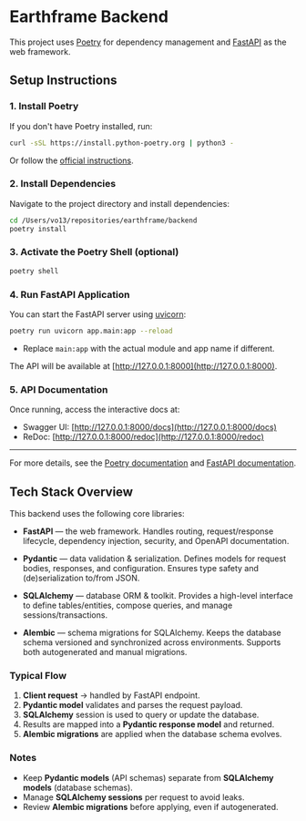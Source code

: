 # Earthframe Backend

This project uses [Poetry](https://python-poetry.org/) for dependency management and [FastAPI](https://fastapi.tiangolo.com/) as the web framework.

## Setup Instructions

### 1. Install Poetry

If you don't have Poetry installed, run:

```bash
curl -sSL https://install.python-poetry.org | python3 -
```

Or follow the [official instructions](https://python-poetry.org/docs/#installation).

### 2. Install Dependencies

Navigate to the project directory and install dependencies:

```bash
cd /Users/vo13/repositories/earthframe/backend
poetry install
```

### 3. Activate the Poetry Shell (optional)

```bash
poetry shell
```

### 4. Run FastAPI Application

You can start the FastAPI server using [uvicorn](https://www.uvicorn.org/):

```bash
poetry run uvicorn app.main:app --reload
```

- Replace `main:app` with the actual module and app name if different.

The API will be available at [http://127.0.0.1:8000](http://127.0.0.1:8000).

### 5. API Documentation

Once running, access the interactive docs at:

- Swagger UI: [http://127.0.0.1:8000/docs](http://127.0.0.1:8000/docs)
- ReDoc: [http://127.0.0.1:8000/redoc](http://127.0.0.1:8000/redoc)

---

For more details, see the [Poetry documentation](https://python-poetry.org/docs/) and [FastAPI documentation](https://fastapi.tiangolo.com/).

## Tech Stack Overview

This backend uses the following core libraries:

- **FastAPI** — the web framework.
  Handles routing, request/response lifecycle, dependency injection, security, and OpenAPI documentation.

- **Pydantic** — data validation & serialization.
  Defines models for request bodies, responses, and configuration. Ensures type safety and (de)serialization to/from JSON.

- **SQLAlchemy** — database ORM & toolkit.
  Provides a high-level interface to define tables/entities, compose queries, and manage sessions/transactions.

- **Alembic** — schema migrations for SQLAlchemy.
  Keeps the database schema versioned and synchronized across environments. Supports both autogenerated and manual migrations.

### Typical Flow

1. **Client request** → handled by FastAPI endpoint.
2. **Pydantic model** validates and parses the request payload.
3. **SQLAlchemy** session is used to query or update the database.
4. Results are mapped into a **Pydantic response model** and returned.
5. **Alembic migrations** are applied when the database schema evolves.

### Notes

- Keep **Pydantic models** (API schemas) separate from **SQLAlchemy models** (database schemas).
- Manage **SQLAlchemy sessions** per request to avoid leaks.
- Review **Alembic migrations** before applying, even if autogenerated.
